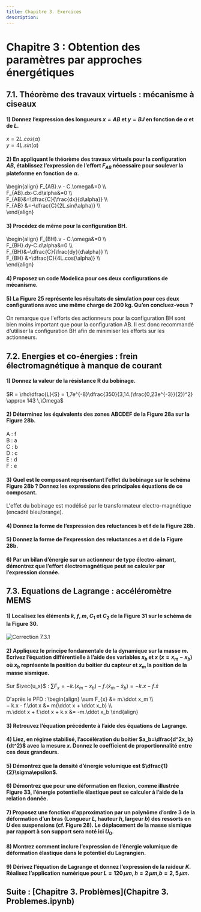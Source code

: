 ```yaml
---
title: Chapitre 3. Exercices
description: 
---
```

# Chapitre 3 : Obtention des paramètres par approches énergétiques   
  
 
 
## 7.1.	Théorème des travaux virtuels : mécanisme à ciseaux


#### 1)	Donnez l’expression des longueurs $x=AB$ et $y=BJ$ en fonction de $\alpha$ et de $L$. 

$x = 2L.cos(\alpha)$    
$y = 4L.sin(\alpha)$     

#### 2)	En appliquant le théorème des travaux virtuels pour la configuration $AB$, établissez l’expression de l’effort $F_{AB}$ nécessaire pour soulever la plateforme en fonction de $\alpha$.
\begin{align} 
F_{AB}.v - C.\omega&=0 \\\\\
F_{AB}.dx-C.d\alpha&=0 \\\\\
F_{AB}&=\dfrac{C}{\frac{dx}{d\alpha}} \\\\\
F_{AB} &=-\dfrac{C}{2L.sin(\alpha)} \\\\\
\end{align} 

#### 3)	Procédez de même pour la configuration BH. 
\begin{align} 
F_{BH}.v - C.\omega&=0 \\\\\
F_{BH}.dy-C.d\alpha&=0 \\\\\
F_{BH}&=\dfrac{C}{\frac{dy}{d\alpha}} \\\\\
F_{BH} &=\dfrac{C}{4L.cos(\alpha)} \\\\\
\end{align} 


#### 4) Proposez un code Modelica pour ces deux configurations de mécanisme.



#### 5) La Figure 25 représente les résultats de simulation pour ces deux configurations avec une même charge de 200 kg. Qu’en concluez-vous ?

On remarque que l'efforts des actionneurs pour la configuration BH sont bien moins important que pour la configuration AB. Il est donc recommandé d'utiliser la configuration BH afin de minimiser les efforts sur les actionneurs.
 
 
 
## 7.2.	Energies et co-énergies : frein électromagnétique à manque de courant

#### 1) Donnez la valeur de la résistance R du bobinage.

$R = \rho\dfrac{L}{S} = 1,7e^{-8}\dfrac{350}{3,14.(\frac{0,23e^{-3}}{2})^2} \approx 143 \,\Omega$

#### 2)	Déterminez les équivalents des zones ABCDEF de la Figure 28a sur la Figure 28b. 

A : f   
B : a    
C : b    
D : c     
E : d    
F : e     

#### 3)	Quel est le composant représentant l’effet du bobinage sur le schéma Figure 28b ? Donnez  les expressions des principales équations de ce composant.

L'effet du bobinage est modélisé par le transformateur electro-magnétique (encadré bleu/orange).
#### 4)	Donnez la forme de l’expression des reluctances b et f de la Figure 28b.

#### 5)	Donnez la forme de l’expression des reluctances a et d de la Figure 28b.

#### 6)	Par un bilan d’énergie sur un actionneur de type électro-aimant, démontrez que l’effort électromagnétique peut se calculer par l’expression donnée.


## 7.3.	Equations de Lagrange : accéléromètre MEMS

#### 1)	Localisez les éléments $k$, $f$, $m$, $C_1$ et $C_2$ de la Figure 31 sur le schéma de la Figure 30. 

![Correction 7.3.1](pictures/chap3_correction_7.3.1.png)

#### 2)	Appliquez le principe fondamentale de la dynamique sur la masse $m$. Ecrivez l’équation différentielle à l’aide des variables  $x_b$ et $x$ ($x = x_m - x_b$) où $x_b$ représente la position du boitier du capteur et $x_m$ la position de la masse sismique.
Sur $\vec{u_x}$ : $\sum F_{x} = -k.(x_m − x_b) - f. (\dot x_m − \dot x_b) = − k.x - f.\dot x$     

D'après le PFD : 
\begin{align} 
\sum F_{x} &= m.\ddot x_m \\\\\
− k.x - f.\dot x  &= m(\ddot x + \ddot x_b) \\\\\
m.\ddot x + f.\dot x + k.x &= -m.\ddot x_b
\end{align}

#### 3) 	Retrouvez l’équation précédente à l’aide des équations de Lagrange.

#### 4)	Liez, en régime stabilisé, l’accélération du boitier $a_b=\dfrac{d^2x_b}{dt^2}$ avec la mesure $x$. Donnez le coefficient de proportionnalité entre ces deux grandeurs.

#### 5)	Démontrez que la densité d’énergie volumique est  $\dfrac{1}{2}\sigma\epsilon$.

#### 6) Démontrez que pour une déformation en flexion, comme illustrée Figure 33, l’énergie potentielle  élastique peut se calculer à l’aide de la relation donnée.

#### 7)	Proposez une fonction d’approximation par un polynôme d’ordre 3 de la déformation d’un bras (Longueur $L$, hauteur $h$, largeur $b$) des ressorts en $U$ des suspensions (cf. Figure 28). Le déplacement de la masse sismique par rapport à son support sera noté ici $U_0$.

#### 8)	Montrez comment inclure l’expression de l’énergie volumique de déformation élastique dans le potentiel du Lagrangien. 


#### 9)	Dérivez l’équation de Lagrange et donnez l’expression de la raideur $K$. Réalisez l’application numérique pour $L=120\, µm$, $h=2\,µm$,$b=2,5\,µm$.






## Suite : [Chapitre 3. Problèmes](Chapitre 3. Problemes.ipynb)
